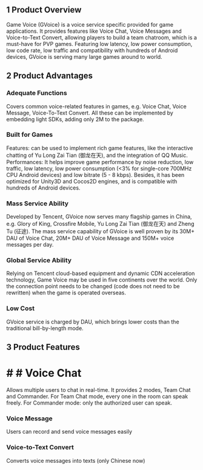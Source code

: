 ## 1 Product Overview
Game Voice (GVoice) is a voice service specific provided for game applications. It provides features like Voice Chat, Voice Messages and Voice-to-Text Convert, allowing players to build a team chatroom, which is a must-have for PVP games. Featuring low latency, low power consumption, low code rate, low traffic and compatibility with hundreds of Android devices, GVoice is serving many large games around to world.
## 2 Product Advantages
### Adequate Functions
Covers common voice-related features in games, e.g. Voice Chat, Voice Message, Voice-To-Text Convert. All these can be implemented by embedding light SDKs, adding only 2M to the package.

### Built for Games
Features: can be used to implement rich game features, like the interactive chatting of Yu Long Zai Tian (御龙在天), and the integration of QQ Music.
Performances: It helps improve game performance by noise reduction, low traffic, low latency, low power consumption (<3% for single-core 700MHz CPU Android devices) and low bitrate (5 - 8 kbps). Besides, it has been optimized for Unity3D and Cocos2D engines, and is compatible with hundreds of Android devices.

### Mass Service Ability 
Developed by Tencent, GVoice now serves many flagship games in China, e.g. Glory of King, Crossfire Mobile, Yu Long Zai Tian (御龙在天) and Zheng Tu (征途). The mass service capability of GVoice is well proven by its 30M+ DAU of Voice Chat, 20M+ DAU of Voice Message and 150M+ voice messages per day.


### Global Service Ability
Relying on Tencent cloud-based equipment and dynamic CDN acceleration technology, Game Voice may be used in five continents over the world. Only the connection point needs to be changed (code does not need to be rewritten) when the game is operated overseas.

### Low Cost
GVoice service is charged by DAU, which brings lower costs than the traditional bill-by-length mode.

## 3 Product Features
# # # Voice Chat
Allows multiple users to chat in real-time. It provides 2 modes, Team Chat and Commander. For Team Chat mode, every one in the room can speak freely. For Commander mode: only the authorized user can speak. 

### Voice Message
Users can record and send voice messages easily


### Voice-to-Text Convert
Converts voice messages into texts (only Chinese now)